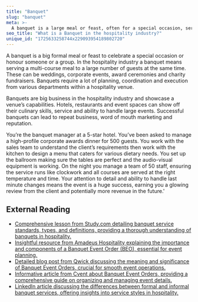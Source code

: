 ```yaml
---
title: "Banquet"
slug: "banquet"
meta: >-
  A banquet is a large meal or feast, often for a special occasion, served in restaurants, hotels, or event venues. It involves pre-arranged menus and seating.
seo_title: "What is a Banquet in the hospitality industry?"
unique_id: "1725633258744x229093954189802720"
---
```


A banquet is a big formal meal or feast to celebrate a special occasion or honour someone or a group. In the hospitality industry a banquet means serving a multi-course meal to a large number of guests at the same time. These can be weddings, corporate events, award ceremonies and charity fundraisers. Banquets require a lot of planning, coordination and execution from various departments within a hospitality venue.

Banquets are big business in the hospitality industry and showcase a venue’s capabilities. Hotels, restaurants and event spaces can show off their culinary skills, service and ability to handle large events. Successful banquets can lead to repeat business, word of mouth marketing and reputation.

You’re the banquet manager at a 5-star hotel. You’ve been asked to manage a high-profile corporate awards dinner for 500 guests. You work with the sales team to understand the client’s requirements then work with the kitchen to design a menu that caters for various dietary needs. You set up the ballroom making sure the tables are perfect and the audio-visual equipment is working. On the night you manage a team of 50 staff, ensuring the service runs like clockwork and all courses are served at the right temperature and time. Your attention to detail and ability to handle last minute changes means the event is a huge success, earning you a glowing review from the client and potentially more revenue in the future.'

## External Reading

- [Comprehensive lesson from Study.com detailing banquet service standards, types, and definitions, providing a thorough understanding of banquets in hospitality.](https://study.com/academy/lesson/banquet-service-standards-types-definition.html)
- [Insightful resource from Amadeus Hospitality explaining the importance and components of a Banquet Event Order (BEO), essential for event planning.](https://www.amadeus-hospitality.com/insight/beo-banquet-event-order-template/)
- [Detailed blog post from Qwick discussing the meaning and significance of Banquet Event Orders, crucial for smooth event operations.](https://www.qwick.com/blog/banquet-event-order-meaning)
- [Informative article from Cvent about Banquet Event Orders, providing a comprehensive guide on organizing and managing event details.](https://www.cvent.com/en/blog/hospitality/banquet-event-order)
- [LinkedIn article discussing the differences between formal and informal banquet services, offering insights into service styles in hospitality.](https://www.linkedin.com/advice/1/what-differences-between-formal-informal-xsxjc)